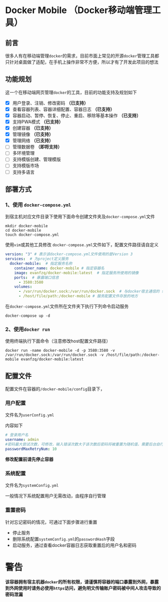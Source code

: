 # Docker Mobile （Docker移动端管理工具）
## 前言
很多人有在移动端管理`docker`的需求，目前市面上常见的开源`docker`管理工具都只针对桌面做了适配，在手机上操作非常不方便，所以才有了开发此项目的想法

## 功能规划
这一个在移动端网页管理`docker`的工具，目前的功能支持及规划如下

- [x] 用户登录、注销、修改密码 **（已支持）**
- [x] 查看容器列表、容器详细配置、容器日志 **（已支持）**
- [x] 容器启动、暂停、恢复、停止、重启、移除等基本操作 **（已支持）**
- [x] 支持PWA模式 **（已支持）**
- [x] 创建容器 **（已支持）**
- [x] 管理镜像 **（已支持）**
- [x] 管理网络 **（已支持）**
- [ ] 管理数据卷 **（即将支持）**
- [ ] 多环境管理
- [ ] 支持模版创建、管理模版
- [ ] 支持模版市场
- [ ] 支持多语言
  
## 部署方式

### 1、使用 `docker-compose.yml`

到宿主机对应文件目录下使用下面命令创建文件夹及`docker-compose.yml`文件
```
mkdir docker-mobile
cd docker-mobile
touch docker-compose.yml
```
使用`vim`或其他工具修改 `docker-compose.yml`文件如下，配置文件路径请自定义
```yml
version: "3" # 表示该docker-compose.yml文件使用的是Version 3  
services:  # 为project定义服务
  docker-mobile:  # 指定服务名称
    container_name: docker-mobile # 指定容器名
    image: evanfzq/docker-mobile:latest  # 指定服务所使用的镜像
    ports:  # 暴露端口信息
      - 3580:3580
    volumes:
      - /var/run/docker.sock:/var/run/docker.sock  # 与docker宿主通信的 sock 地址
      - /host/file/path:/docker-mobile # 服务配置文件存放的地方
```
在`docker-compose.yml`文件所在文件夹下执行下列命令启动服务
```
docker-compose up -d 
```

### 2、使用`docker run`
使用终端执行下面命令（注意修改host配置文件路径）
```
docker run -name docker-mobile -d -p 3580:3580 -v /var/run/docker.sock:/var/run/docker.sock -v /host/file/path:/docker-mobile evanfzq/docker-mobile:latest
```

## 配置文件
配置文件在容器的`/docker-mobile/config`目录下，
### 用户配置
文件名为`userConfig.yml`

内容如下
```yml
# 登录用户名
username: admin 
#密码最大尝试次数，可修改，输入错误次数大于该次数后密码将被重置为随机值，需要后台自行修改密码以便登录（该设置为安全设置，避免暴力破解密码）
passwordMaxRetryNum: 10
```
**修改配置前请先停止容器**
### 系统配置
文件名为`systemConfig.yml`

一般情况下系统配置用户无需改动，由程序自行管理

### 重置密码
针对忘记密码的情况，可通过下面步骤进行重置

- 停止服务
- 删除系统配置`systemConfig.yml`的`passwordHash`字段
- 启动服务，通过查看docker容器日志获取重置后的用户名和密码

# 警告
**该容器拥有宿主机器`docker`的所有权限，请谨慎将容器的端口暴露到外网，暴露到外网使用时请务必使用`https`访问，避免明文传输账户密码被中间人攻击导致的密码泄漏**